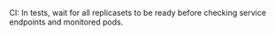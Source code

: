 CI: In tests, wait for all replicasets to be ready before checking service endpoints and monitored pods.
